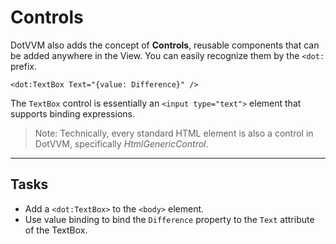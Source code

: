 ﻿---
Title: Controls
CodeTask:
    Path: 30_controls.dothtml.csx
    Default: Counter_20.dothtml
    Correct: Counter_30.dothtml
---

# Controls

DotVVM also adds the concept of __Controls__, reusable components that can be added anywhere in the View. You can easily recognize them by the `<dot:` prefix.

```dothtml
<dot:TextBox Text="{value: Difference}" />
```

The `TextBox` control is essentially an `<input type="text">` element that supports binding expressions.

> Note: Technically, every standard HTML element is also a control in DotVVM, specifically _HtmlGenericControl_.

---

## Tasks

- Add a `<dot:TextBox>` to the `<body>` element.
- Use value binding to bind the `Difference` property to the `Text` attribute of the TextBox.

